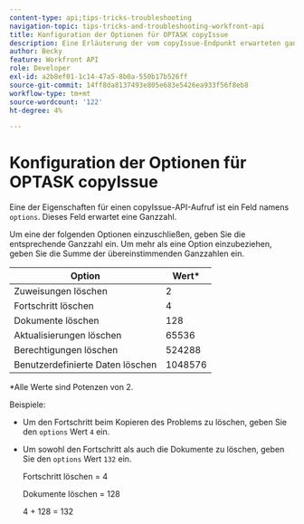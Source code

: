 ```yaml
---
content-type: api;tips-tricks-troubleshooting
navigation-topic: tips-tricks-and-troubleshooting-workfront-api
title: Konfiguration der Optionen für OPTASK copyIssue
description: Eine Erläuterung der vom copyIssue-Endpunkt erwarteten ganzzahligen Werte.
author: Becky
feature: Workfront API
role: Developer
exl-id: a2b8ef01-1c14-47a5-8b0a-550b17b526ff
source-git-commit: 14ff8da8137493e805e683e5426ea933f56f8eb8
workflow-type: tm+mt
source-wordcount: '122'
ht-degree: 4%

---
```


# Konfiguration der Optionen für OPTASK copyIssue


Eine der Eigenschaften für einen copyIssue-API-Aufruf ist ein Feld namens `options`. Dieses Feld erwartet eine Ganzzahl.

Um eine der folgenden Optionen einzuschließen, geben Sie die entsprechende Ganzzahl ein. Um mehr als eine Option einzubeziehen, geben Sie die Summe der übereinstimmenden Ganzzahlen ein.

| Option | Wert* |
|---|---|
| Zuweisungen löschen | 2 |
| Fortschritt löschen | 4 |
| Dokumente löschen | 128 |
| Aktualisierungen löschen | 65536 |
| Berechtigungen löschen | 524288 |
| Benutzerdefinierte Daten löschen | 1048576 |

*Alle Werte sind Potenzen von 2.

Beispiele:

* Um den Fortschritt beim Kopieren des Problems zu löschen, geben Sie den `options` Wert `4` ein.

* Um sowohl den Fortschritt als auch die Dokumente zu löschen, geben Sie den `options` Wert `132` ein.

  Fortschritt löschen = 4

  Dokumente löschen = 128

  4 + 128 = 132
